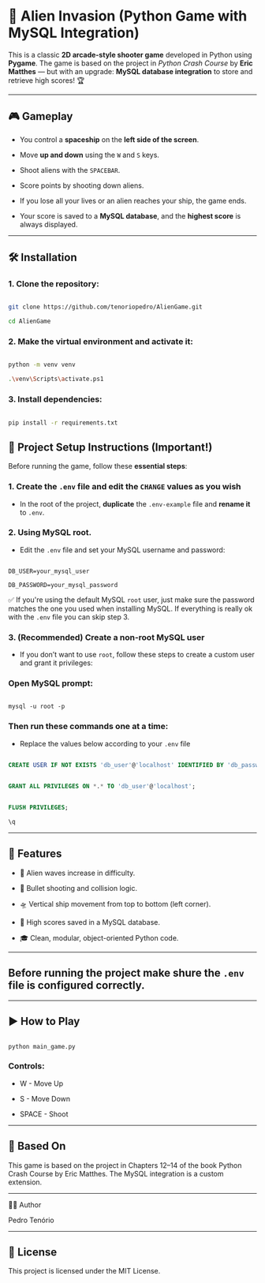 # 🚀 Alien Invasion (Python Game with MySQL Integration)

This is a classic **2D arcade-style shooter game** developed in Python using **Pygame**. The game is based on the project in _Python Crash Course_ by **Eric Matthes** — but with an upgrade: **MySQL database integration** to store and retrieve high scores! 🏆

  
---

## 🎮 Gameplay


- You control a **spaceship** on the **left side of the screen**.

- Move **up and down** using the `W` and `S` keys.

- Shoot aliens with the `SPACEBAR`.

- Score points by shooting down aliens.

- If you lose all your lives or an alien reaches your ship, the game ends.

- Your score is saved to a **MySQL database**, and the **highest score** is always displayed.

  
---

## 🛠️ Installation

### 1. Clone the repository:

  
```bash

git clone https://github.com/tenoriopedro/AlienGame.git

cd AlienGame

```


### 2. Make the virtual environment and activate it:


```bash

python -m venv venv

.\venv\Scripts\activate.ps1

```

  
### 3. Install dependencies:

  
```bash

pip install -r requirements.txt

```


## 📂 Project Setup Instructions (Important!)
  

Before running the game, follow these **essential steps**:
  

### 1. Create the `.env` file and edit the `CHANGE` values ​​as you wish
  

- In the root of the project, **duplicate** the `.env-example` file and **rename it** to `.env`.


### 2. Using MySQL root.

- Edit the `.env` file and set your MySQL username and password:

```env

DB_USER=your_mysql_user

DB_PASSWORD=your_mysql_password

```

✅ If you're using the default MySQL `root` user, just make sure the password matches the one you used when installing MySQL. If everything is really ok with the `.env` file you can skip step 3.

  

### 3. (Recommended) Create a non-root MySQL user


- If you don’t want to use `root`, follow these steps to create a custom user and grant it privileges:

  
### Open MySQL prompt:

```prompt

mysql -u root -p

```


### Then run these commands one at a time:


- Replace the values ​​below according to your `.env` file
  

```sql

CREATE USER IF NOT EXISTS 'db_user'@'localhost' IDENTIFIED BY 'db_password';

  
GRANT ALL PRIVILEGES ON *.* TO 'db_user'@'localhost';


FLUSH PRIVILEGES;

\q

```


---


## 🧰 Features
  

- 👾 Alien waves increase in difficulty.


- 🔫 Bullet shooting and collision logic.
  

- 🛸 Vertical ship movement from top to bottom (left corner).
  

- 💾 High scores saved in a MySQL database.
  

- 🎓 Clean, modular, object-oriented Python code.


---

  

## Before running the project make shure the `.env` file is configured correctly.


---


## ▶️ How to Play

  
```shell

python main_game.py

```
  

### Controls:
  

- W - Move Up
  

- S - Move Down
  

- SPACE - Shoot
  

---


## 🧠 Based On
  

This game is based on the project in Chapters 12–14 of the book Python Crash Course by Eric Matthes. The MySQL integration is a custom extension.


---  


👨‍💻 Author

Pedro Tenório
  

---


## 📃 License


This project is licensed under the MIT License.
